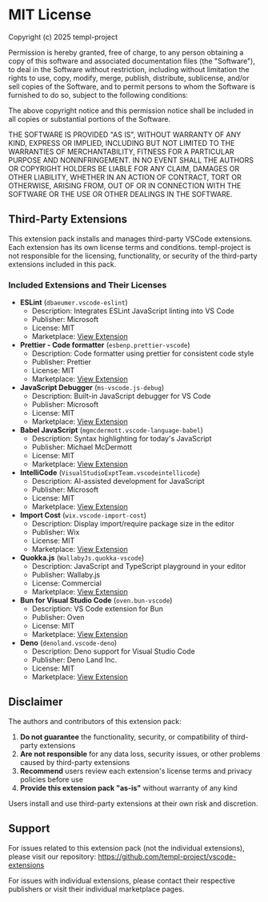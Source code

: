 # MIT License

Copyright (c) 2025 templ-project

Permission is hereby granted, free of charge, to any person obtaining a copy
of this software and associated documentation files (the "Software"), to deal
in the Software without restriction, including without limitation the rights
to use, copy, modify, merge, publish, distribute, sublicense, and/or sell
copies of the Software, and to permit persons to whom the Software is
furnished to do so, subject to the following conditions:

The above copyright notice and this permission notice shall be included in all
copies or substantial portions of the Software.

THE SOFTWARE IS PROVIDED "AS IS", WITHOUT WARRANTY OF ANY KIND, EXPRESS OR
IMPLIED, INCLUDING BUT NOT LIMITED TO THE WARRANTIES OF MERCHANTABILITY,
FITNESS FOR A PARTICULAR PURPOSE AND NONINFRINGEMENT. IN NO EVENT SHALL THE
AUTHORS OR COPYRIGHT HOLDERS BE LIABLE FOR ANY CLAIM, DAMAGES OR OTHER
LIABILITY, WHETHER IN AN ACTION OF CONTRACT, TORT OR OTHERWISE, ARISING FROM,
OUT OF OR IN CONNECTION WITH THE SOFTWARE OR THE USE OR OTHER DEALINGS IN THE
SOFTWARE.

## Third-Party Extensions

This extension pack installs and manages third-party VSCode extensions. Each extension has its own license terms and conditions. templ-project is not responsible for the licensing, functionality, or security of the third-party extensions included in this pack.

### Included Extensions and Their Licenses

- **ESLint** (`dbaeumer.vscode-eslint`)
  - Description: Integrates ESLint JavaScript linting into VS Code
  - Publisher: Microsoft
  - License: MIT
  - Marketplace: [View Extension](https://marketplace.visualstudio.com/items?itemName=dbaeumer.vscode-eslint)
- **Prettier - Code formatter** (`esbenp.prettier-vscode`)
  - Description: Code formatter using prettier for consistent code style
  - Publisher: Prettier
  - License: MIT
  - Marketplace: [View Extension](https://marketplace.visualstudio.com/items?itemName=esbenp.prettier-vscode)
- **JavaScript Debugger** (`ms-vscode.js-debug`)
  - Description: Built-in JavaScript debugger for VS Code
  - Publisher: Microsoft
  - License: MIT
  - Marketplace: [View Extension](https://marketplace.visualstudio.com/items?itemName=ms-vscode.js-debug)
- **Babel JavaScript** (`mgmcdermott.vscode-language-babel`)
  - Description: Syntax highlighting for today&#x27;s JavaScript
  - Publisher: Michael McDermott
  - License: MIT
  - Marketplace: [View Extension](https://marketplace.visualstudio.com/items?itemName=mgmcdermott.vscode-language-babel)
- **IntelliCode** (`VisualStudioExptTeam.vscodeintellicode`)
  - Description: AI-assisted development for JavaScript
  - Publisher: Microsoft
  - License: MIT
  - Marketplace: [View Extension](https://marketplace.visualstudio.com/items?itemName=VisualStudioExptTeam.vscodeintellicode)
- **Import Cost** (`wix.vscode-import-cost`)
  - Description: Display import/require package size in the editor
  - Publisher: Wix
  - License: MIT
  - Marketplace: [View Extension](https://marketplace.visualstudio.com/items?itemName=wix.vscode-import-cost)
- **Quokka.js** (`WallabyJs.quokka-vscode`)
  - Description: JavaScript and TypeScript playground in your editor
  - Publisher: Wallaby.js
  - License: Commercial
  - Marketplace: [View Extension](https://marketplace.visualstudio.com/items?itemName=WallabyJs.quokka-vscode)
- **Bun for Visual Studio Code** (`oven.bun-vscode`)
  - Description: VS Code extension for Bun
  - Publisher: Oven
  - License: MIT
  - Marketplace: [View Extension](https://marketplace.visualstudio.com/items?itemName=oven.bun-vscode)
- **Deno** (`denoland.vscode-deno`)
  - Description: Deno support for Visual Studio Code
  - Publisher: Deno Land Inc.
  - License: MIT
  - Marketplace: [View Extension](https://marketplace.visualstudio.com/items?itemName=denoland.vscode-deno)

## Disclaimer

The authors and contributors of this extension pack:

1. **Do not guarantee** the functionality, security, or compatibility of third-party extensions
2. **Are not responsible** for any data loss, security issues, or other problems caused by third-party extensions
3. **Recommend** users review each extension's license terms and privacy policies before use
4. **Provide this extension pack "as-is"** without warranty of any kind

Users install and use third-party extensions at their own risk and discretion.

## Support

For issues related to this extension pack (not the individual extensions), please visit our repository:
https://github.com/templ-project/vscode-extensions

For issues with individual extensions, please contact their respective publishers or visit their individual marketplace pages.
